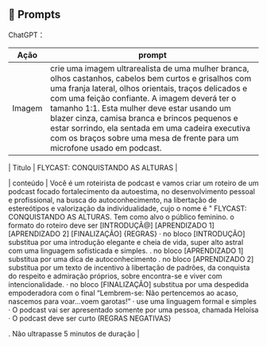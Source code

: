 ## 🧠 Prompts


ChatGPT：

|   Ação   | prompt                                                                                                                                                                                                                                                                         |
| :------: | ------------------------------------------------------------------------------------------------------------------------------------------------------------------------------------------------------------------------------------------------------------------------------ |
|  Imagem  | crie uma imagem ultrarealista de uma mulher branca, olhos castanhos, cabelos bem curtos e grisalhos com uma franja lateral, olhos orientais, traços delicados e com uma feição confiante. A imagem deverá ter o tamanho 1:1. Esta mulher deve estar usando um blazer cinza, camisa branca e brincos pequenos e estar sorrindo, ela sentada em uma cadeira executiva com os braços sobre uma mesa de frente para um microfone usado em podcast.    |

|  Titulo  |  FLYCAST: CONQUISTANDO AS ALTURAS  |

| conteúdo | Você é um roteirista de podcast  e vamos criar um roteiro de um podcast focado fortalecimento da autoestima, no desenvolvimento pessoal e profissional, na busca do autoconhecimento, na libertação de estereótipos e valorização da individualidade, cujo o nome é " FLYCAST: CONQUISTANDO AS ALTURAS. Tem como alvo o público feminino.
o formato do roteiro deve ser
[INTRODUÇÃ@]
[APRENDIZADO 1]
[APRENDIZADO 2]
[FINALIZAÇÃO]
{REGRAS}
· no bloco [INTRODUÇÃO] substitua por uma introdução elegante e cheia de vida, super alto astral com uma linguagem sofisticada e simples.
. no bloco [APRENDIZADO 1] substitua por uma dica de autoconhecimento
. no bloco [APRENDIZADO 2] substitua por um texto de incentivo à libertação de padrões, da conquista do respeito e admiração próprios, sobre encontra-se e viver com intencionalidade.
· no bloco [FINALIZAÇÃO] substitua por uma despedida empoderadora com o final “Lembrem-se: Não pertencemos ao acaso, nascemos para voar...voem garotas!”
· use uma linguagem formal e simples
· O podcast vai ser apresentado somente por uma pessoa, chamada Heloísa
· O podcast deve ser curto
(REGRAS NEGATIVAS}

. Não ultrapasse 5 minutos de duração
|

